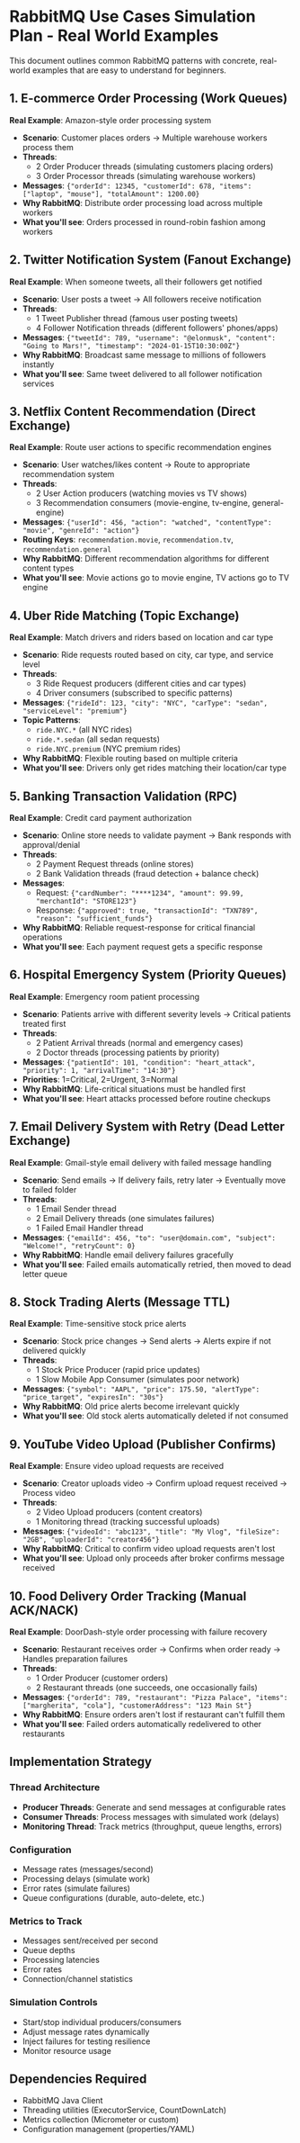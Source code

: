 # RabbitMQ Use Cases Simulation Plan - Real World Examples

This document outlines common RabbitMQ patterns with concrete, real-world examples that are easy to understand for beginners.

## 1. E-commerce Order Processing (Work Queues)
**Real Example**: Amazon-style order processing system
- **Scenario**: Customer places orders → Multiple warehouse workers process them
- **Threads**: 
  - 2 Order Producer threads (simulating customers placing orders)
  - 3 Order Processor threads (simulating warehouse workers)
- **Messages**: `{"orderId": 12345, "customerId": 678, "items": ["laptop", "mouse"], "totalAmount": 1200.00}`
- **Why RabbitMQ**: Distribute order processing load across multiple workers
- **What you'll see**: Orders processed in round-robin fashion among workers

## 2. Twitter Notification System (Fanout Exchange)
**Real Example**: When someone tweets, all their followers get notified
- **Scenario**: User posts a tweet → All followers receive notification
- **Threads**:
  - 1 Tweet Publisher thread (famous user posting tweets)
  - 4 Follower Notification threads (different followers' phones/apps)
- **Messages**: `{"tweetId": 789, "username": "@elonmusk", "content": "Going to Mars!", "timestamp": "2024-01-15T10:30:00Z"}`
- **Why RabbitMQ**: Broadcast same message to millions of followers instantly
- **What you'll see**: Same tweet delivered to all follower notification services

## 3. Netflix Content Recommendation (Direct Exchange)
**Real Example**: Route user actions to specific recommendation engines
- **Scenario**: User watches/likes content → Route to appropriate recommendation system
- **Threads**:
  - 2 User Action producers (watching movies vs TV shows)
  - 3 Recommendation consumers (movie-engine, tv-engine, general-engine)
- **Messages**: `{"userId": 456, "action": "watched", "contentType": "movie", "genreId": "action"}`
- **Routing Keys**: `recommendation.movie`, `recommendation.tv`, `recommendation.general`
- **Why RabbitMQ**: Different recommendation algorithms for different content types
- **What you'll see**: Movie actions go to movie engine, TV actions go to TV engine

## 4. Uber Ride Matching (Topic Exchange)
**Real Example**: Match drivers and riders based on location and car type
- **Scenario**: Ride requests routed based on city, car type, and service level
- **Threads**:
  - 3 Ride Request producers (different cities and car types)
  - 4 Driver consumers (subscribed to specific patterns)
- **Messages**: `{"rideId": 123, "city": "NYC", "carType": "sedan", "serviceLevel": "premium"}`
- **Topic Patterns**: 
  - `ride.NYC.*` (all NYC rides)
  - `ride.*.sedan` (all sedan requests)
  - `ride.NYC.premium` (NYC premium rides)
- **Why RabbitMQ**: Flexible routing based on multiple criteria
- **What you'll see**: Drivers only get rides matching their location/car type

## 5. Banking Transaction Validation (RPC)
**Real Example**: Credit card payment authorization
- **Scenario**: Online store needs to validate payment → Bank responds with approval/denial
- **Threads**:
  - 2 Payment Request threads (online stores)
  - 2 Bank Validation threads (fraud detection + balance check)
- **Messages**: 
  - Request: `{"cardNumber": "****1234", "amount": 99.99, "merchantId": "STORE123"}`
  - Response: `{"approved": true, "transactionId": "TXN789", "reason": "sufficient_funds"}`
- **Why RabbitMQ**: Reliable request-response for critical financial operations
- **What you'll see**: Each payment request gets a specific response

## 6. Hospital Emergency System (Priority Queues)
**Real Example**: Emergency room patient processing
- **Scenario**: Patients arrive with different severity levels → Critical patients treated first
- **Threads**:
  - 2 Patient Arrival threads (normal and emergency cases)
  - 2 Doctor threads (processing patients by priority)
- **Messages**: `{"patientId": 101, "condition": "heart_attack", "priority": 1, "arrivalTime": "14:30"}`
- **Priorities**: 1=Critical, 2=Urgent, 3=Normal
- **Why RabbitMQ**: Life-critical situations must be handled first
- **What you'll see**: Heart attacks processed before routine checkups

## 7. Email Delivery System with Retry (Dead Letter Exchange)
**Real Example**: Gmail-style email delivery with failed message handling
- **Scenario**: Send emails → If delivery fails, retry later → Eventually move to failed folder
- **Threads**:
  - 1 Email Sender thread
  - 2 Email Delivery threads (one simulates failures)
  - 1 Failed Email Handler thread
- **Messages**: `{"emailId": 456, "to": "user@domain.com", "subject": "Welcome!", "retryCount": 0}`
- **Why RabbitMQ**: Handle email delivery failures gracefully
- **What you'll see**: Failed emails automatically retried, then moved to dead letter queue

## 8. Stock Trading Alerts (Message TTL)
**Real Example**: Time-sensitive stock price alerts
- **Scenario**: Stock price changes → Send alerts → Alerts expire if not delivered quickly
- **Threads**:
  - 1 Stock Price Producer (rapid price updates)
  - 1 Slow Mobile App Consumer (simulates poor network)
- **Messages**: `{"symbol": "AAPL", "price": 175.50, "alertType": "price_target", "expiresIn": "30s"}`
- **Why RabbitMQ**: Old price alerts become irrelevant quickly
- **What you'll see**: Old stock alerts automatically deleted if not consumed

## 9. YouTube Video Upload (Publisher Confirms)
**Real Example**: Ensure video upload requests are received
- **Scenario**: Creator uploads video → Confirm upload request received → Process video
- **Threads**:
  - 2 Video Upload producers (content creators)
  - 1 Monitoring thread (tracking successful uploads)
- **Messages**: `{"videoId": "abc123", "title": "My Vlog", "fileSize": "2GB", "uploaderId": "creator456"}`
- **Why RabbitMQ**: Critical to confirm video upload requests aren't lost
- **What you'll see**: Upload only proceeds after broker confirms message received

## 10. Food Delivery Order Tracking (Manual ACK/NACK)
**Real Example**: DoorDash-style order processing with failure recovery
- **Scenario**: Restaurant receives order → Confirms when order ready → Handles preparation failures
- **Threads**:
  - 1 Order Producer (customer orders)
  - 2 Restaurant threads (one succeeds, one occasionally fails)
- **Messages**: `{"orderId": 789, "restaurant": "Pizza Palace", "items": ["margherita", "cola"], "customerAddress": "123 Main St"}`
- **Why RabbitMQ**: Ensure orders aren't lost if restaurant can't fulfill them
- **What you'll see**: Failed orders automatically redelivered to other restaurants

## Implementation Strategy

### Thread Architecture
- **Producer Threads**: Generate and send messages at configurable rates
- **Consumer Threads**: Process messages with simulated work (delays)
- **Monitoring Thread**: Track metrics (throughput, queue lengths, errors)

### Configuration
- Message rates (messages/second)
- Processing delays (simulate work)
- Error rates (simulate failures)
- Queue configurations (durable, auto-delete, etc.)

### Metrics to Track
- Messages sent/received per second
- Queue depths
- Processing latencies
- Error rates
- Connection/channel statistics

### Simulation Controls
- Start/stop individual producers/consumers
- Adjust message rates dynamically
- Inject failures for testing resilience
- Monitor resource usage

## Dependencies Required
- RabbitMQ Java Client
- Threading utilities (ExecutorService, CountDownLatch)
- Metrics collection (Micrometer or custom)
- Configuration management (properties/YAML)